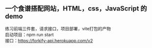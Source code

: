 ## 一个食谱搭配网站，HTML，css，JavaScript 的demo
练习前端三件套，请求接口，项目部署，vite打包的产物
<br>
启动项目：npm run start
<br>
接口：https://forkify-api.herokuapp.com/v2
